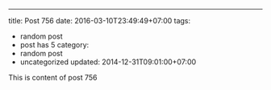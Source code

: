 ---
title: Post 756
date: 2016-03-10T23:49:49+07:00
tags:
  - random post
  - post has 5
category:
  - random post
  - uncategorized
updated: 2014-12-31T09:01:00+07:00

This is content of post 756